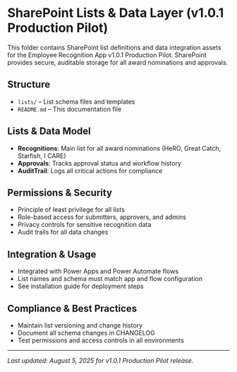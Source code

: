 
# SharePoint Lists & Data Layer (v1.0.1 Production Pilot)

<!--
   Copyright 2025 Kyle J. Coder

   Licensed under the Apache License, Version 2.0 (the "License");
   you may not use this file except in compliance with the License.
   You may obtain a copy of the License at

       http://www.apache.org/licenses/LICENSE-2.0

   Unless required by applicable law or agreed to in writing, software
   distributed under the License is distributed on an "AS IS" BASIS,
   WITHOUT WARRANTIES OR CONDITIONS OF ANY KIND, either express or implied.
   See the License for the specific language governing permissions and
   limitations under the License.
-->

This folder contains SharePoint list definitions and data integration assets for the Employee Recognition App v1.0.1 Production Pilot. SharePoint provides secure, auditable storage for all award nominations and approvals.

## Structure

- `lists/` – List schema files and templates
- `README.md` – This documentation file

## Lists & Data Model

- **Recognitions**: Main list for all award nominations (HeRO, Great Catch, Starfish, I CARE)
- **Approvals**: Tracks approval status and workflow history
- **AuditTrail**: Logs all critical actions for compliance

## Permissions & Security

- Principle of least privilege for all lists
- Role-based access for submitters, approvers, and admins
- Privacy controls for sensitive recognition data
- Audit trails for all data changes

## Integration & Usage

- Integrated with Power Apps and Power Automate flows
- List names and schema must match app and flow configuration
- See installation guide for deployment steps

## Compliance & Best Practices

- Maintain list versioning and change history
- Document all schema changes in CHANGELOG
- Test permissions and access controls in all environments

---
*Last updated: August 5, 2025 for v1.0.1 Production Pilot release.*
